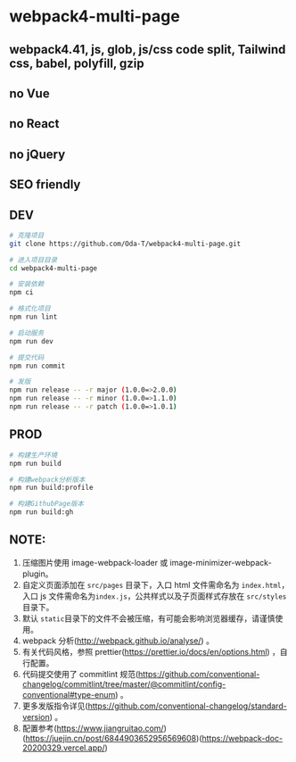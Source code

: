 # webpack4-multi-page

## webpack4.41, js, glob, js/css code split, Tailwind css, babel, polyfill, gzip

## no Vue

## no React

## no jQuery

## SEO friendly

## DEV

```bash
# 克隆项目
git clone https://github.com/Oda-T/webpack4-multi-page.git

# 进入项目目录
cd webpack4-multi-page

# 安装依赖
npm ci

# 格式化项目
npm run lint

# 启动服务
npm run dev

# 提交代码
npm run commit

# 发版
npm run release -- -r major (1.0.0=>2.0.0)
npm run release -- -r minor (1.0.0=>1.1.0)
npm run release -- -r patch (1.0.0=>1.0.1)
```

## PROD

```bash
# 构建生产环境
npm run build

# 构建webpack分析版本
npm run build:profile

# 构建GithubPage版本
npm run build:gh

```

## NOTE:

1. 压缩图片使用 image-webpack-loader 或 image-minimizer-webpack-plugin。
2. 自定义页面添加在 `src/pages` 目录下，入口 html 文件需命名为 `index.html`，入口 js 文件需命名为`index.js`，公共样式以及子页面样式存放在 `src/styles` 目录下。
3. 默认 `static`目录下的文件不会被压缩，有可能会影响浏览器缓存，请谨慎使用。
4. webpack 分析(http://webpack.github.io/analyse/) 。
5. 有关代码风格，参照 prettier(https://prettier.io/docs/en/options.html) ，自行配置。
6. 代码提交使用了 commitlint 规范(https://github.com/conventional-changelog/commitlint/tree/master/@commitlint/config-conventional#type-enum) 。
7. 更多发版指令详见(https://github.com/conventional-changelog/standard-version) 。
8. 配置参考(https://www.jiangruitao.com/)(https://juejin.cn/post/6844903652956569608)(https://webpack-doc-20200329.vercel.app/)


